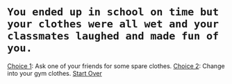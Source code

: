 # ```You ended up in school on time but your clothes were all wet and your classmates laughed and made fun of you.```  
[Choice 1](): Ask one of your friends for some spare clothes.
[Choice 2](): Change into your gym clothes.
[Start Over](../start.md)